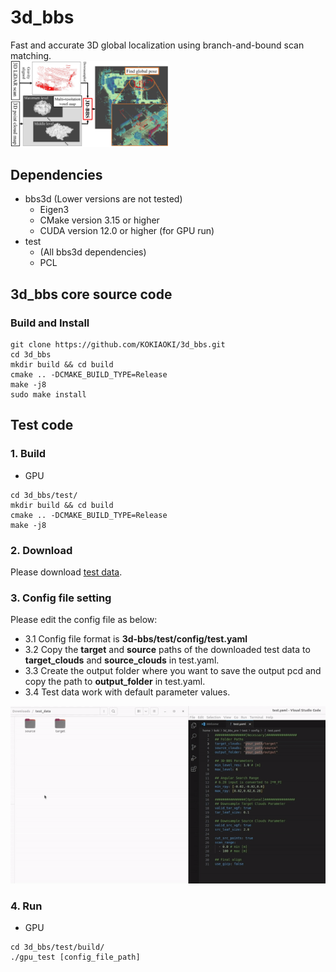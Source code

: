 # 3d_bbs
Fast and accurate 3D global localization using branch-and-bound scan matching.  
<img alt="overview" src="figs/overview.jpg" width="50%">

## Dependencies
- bbs3d (Lower versions are not tested)
  - Eigen3
  - CMake version 3.15 or higher
  - CUDA version 12.0 or higher (for GPU run)
- test
  - (All bbs3d dependencies)
  - PCL

## 3d_bbs core source code
### Build and Install
```
git clone https://github.com/KOKIAOKI/3d_bbs.git
cd 3d_bbs
mkdir build && cd build
cmake .. -DCMAKE_BUILD_TYPE=Release
make -j8
sudo make install
```

## Test code
### 1. Build
- GPU
```
cd 3d_bbs/test/
mkdir build && cd build
cmake .. -DCMAKE_BUILD_TYPE=Release
make -j8
```

### 2. Download
Please download [test data](https://drive.google.com/file/d/1JfdQjQ3-4qOmHtvYq8UafBCmbz45-F4Z/view?usp=drive_link).

### 3. Config file setting
Please edit the config file as below:
- 3.1 Config file format is **3d-bbs/test/config/test.yaml**
- 3.2 Copy the **target** and **source** paths of the downloaded test data to **target_clouds** and **source_clouds** in test.yaml.
- 3.3 Create the output folder where you want to save the output pcd and copy the path to **output_folder** in test.yaml.
- 3.4 Test data work with default parameter values.

![Alt text](figs/config_setting.gif)

### 4. Run
- GPU
```
cd 3d_bbs/test/build/
./gpu_test [config_file_path]
```

